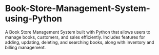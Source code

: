 # Book-Store-Management-System-using-Python
A Book Store Management System built with Python that allows users to manage books, customers, and sales efficiently. Includes features for adding, updating, deleting, and searching books, along with inventory and billing management.
